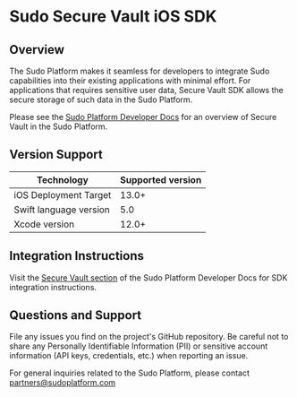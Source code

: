 # Sudo Secure Vault iOS SDK

## Overview
The Sudo Platform makes it seamless for developers to integrate Sudo capabilities into their existing applications with minimal effort. For applications that requires sensitive user data, Secure Vault SDK allows the secure storage of such data in the Sudo Platform.

Please see the [Sudo Platform Developer Docs](https://sudoplatform.com/docs) for an overview of Secure Vault in the Sudo Platform.

## Version Support
| Technology             | Supported version |
| ---------------------- | ----------------- |
| iOS Deployment Target  | 13.0+             |
| Swift language version | 5.0               |
| Xcode version          | 12.0+             |

## Integration Instructions
Visit the [Secure Vault section](https://sudoplatform.com/docs) of the Sudo Platform Developer Docs for SDK integration instructions.

## Questions and Support
File any issues you find on the project's GitHub repository. Be careful not to share any Personally Identifiable Information (PII) or sensitive account information (API keys, credentials, etc.) when reporting an issue.

For general inquiries related to the Sudo Platform, please contact [partners@sudoplatform.com](mailto:partners@sudoplatform.com)
